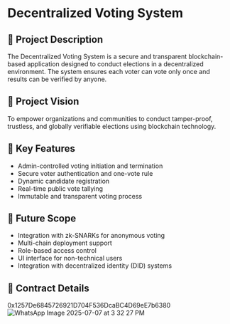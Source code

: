 # Decentralized Voting System

## 📜 Project Description
The Decentralized Voting System is a secure and transparent blockchain-based application designed to conduct elections in a decentralized environment. The system ensures each voter can vote only once and results can be verified by anyone.

## 🎯 Project Vision
To empower organizations and communities to conduct tamper-proof, trustless, and globally verifiable elections using blockchain technology.

## 🚀 Key Features
- Admin-controlled voting initiation and termination
- Secure voter authentication and one-vote rule
- Dynamic candidate registration
- Real-time public vote tallying
- Immutable and transparent voting process

## 🔮 Future Scope
- Integration with zk-SNARKs for anonymous voting
- Multi-chain deployment support
- Role-based access control
- UI interface for non-technical users
- Integration with decentralized identity (DID) systems

## 📜 Contract Details
0x1257De6845726921D704F536DcaBC4D69eE7b6380
![WhatsApp Image 2025-07-07 at 3 32 27 PM](https://github.com/user-attachments/assets/342a9004-457c-4f41-ad5b-019af17aa882)

